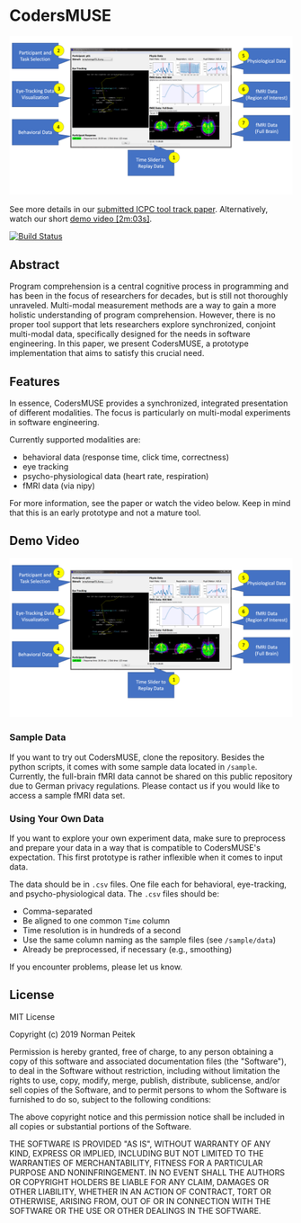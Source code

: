 # CodersMUSE

![Annotated Screenshot of CodersMUSE](docs/Screenshot.png)

See more details in our [submitted ICPC tool track paper](docs/ICPCToolPaperUnderReview.pdf). Alternatively, watch our short [demo video [2m:03s]](https://youtu.be/Qc_FWHTVM0w).

[![Build Status](https://travis-ci.com/brains-on-code/CodersMUSE.svg?branch=master)](https://travis-ci.com/brains-on-code/CodersMUSE)

## Abstract
Program comprehension is a central cognitive process in programming and has been in the focus of researchers for decades, but is still not thoroughly unraveled. Multi-modal measurement methods are a way to gain a more holistic understanding of program comprehension. However, there is no proper tool support that lets researchers explore synchronized, conjoint multi-modal data, specifically designed for the needs in software engineering. In this paper, we present CodersMUSE, a prototype implementation that aims to satisfy this crucial need.

## Features

In essence, CodersMUSE provides a synchronized, integrated presentation of different modalities. The focus is particularly on multi-modal experiments in software engineering.

Currently supported modalities are:
* behavioral data (response time, click time, correctness)
* eye tracking
* psycho-physiological data (heart rate, respiration)
* fMRI data (via nipy)

For more information, see the paper or watch the video below. Keep in mind that this is an early prototype and not a mature tool.

## Demo Video

[![Watch the short demo video (2m:03s)](docs/Screenshot.png)](https://youtu.be/Qc_FWHTVM0w)

### Sample Data

If you want to try out CodersMUSE, clone the repository. Besides the python scripts, it comes with some sample data located in `/sample`. Currently, the full-brain fMRI data cannot be shared on this public repository due to German privacy regulations. Please contact us if you would like to access a sample fMRI data set.

### Using Your Own Data

If you want to explore your own experiment data, make sure to preprocess and prepare your data in a way that is compatible to CodersMUSE's expectation. This first prototype is rather inflexible when it comes to input data.

The data should be in `.csv` files. One file each for behavioral, eye-tracking, and psycho-physiological data. The `.csv` files should be:

* Comma-separated
* Be aligned to one common `Time` column
* Time resolution is in hundreds of a second
* Use the same column naming as the sample files (see `/sample/data`)
* Already be preprocessed, if necessary (e.g., smoothing)

If you encounter problems, please let us know.

## License

MIT License

Copyright (c) 2019 Norman Peitek

Permission is hereby granted, free of charge, to any person obtaining a copy
of this software and associated documentation files (the "Software"), to deal
in the Software without restriction, including without limitation the rights
to use, copy, modify, merge, publish, distribute, sublicense, and/or sell
copies of the Software, and to permit persons to whom the Software is
furnished to do so, subject to the following conditions:

The above copyright notice and this permission notice shall be included in all
copies or substantial portions of the Software.

THE SOFTWARE IS PROVIDED "AS IS", WITHOUT WARRANTY OF ANY KIND, EXPRESS OR
IMPLIED, INCLUDING BUT NOT LIMITED TO THE WARRANTIES OF MERCHANTABILITY,
FITNESS FOR A PARTICULAR PURPOSE AND NONINFRINGEMENT. IN NO EVENT SHALL THE
AUTHORS OR COPYRIGHT HOLDERS BE LIABLE FOR ANY CLAIM, DAMAGES OR OTHER
LIABILITY, WHETHER IN AN ACTION OF CONTRACT, TORT OR OTHERWISE, ARISING FROM,
OUT OF OR IN CONNECTION WITH THE SOFTWARE OR THE USE OR OTHER DEALINGS IN THE
SOFTWARE.